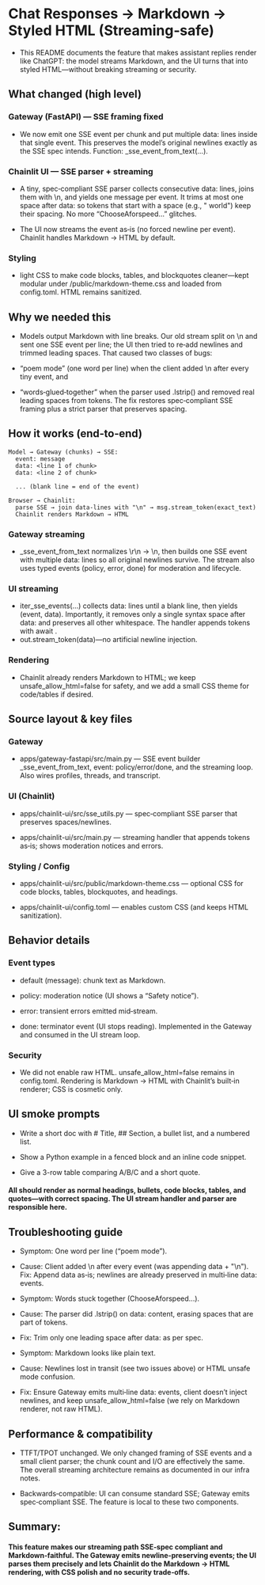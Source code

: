 # Chat Responses → Markdown → Styled HTML (Streaming‑safe)

- This README documents the feature that makes assistant replies render like ChatGPT: the model streams Markdown, and the UI turns that into styled HTML—without breaking streaming or security.

## What changed (high level)

### Gateway (FastAPI) — SSE framing fixed

- We now emit one SSE event per chunk and put multiple data: lines inside that single event. This preserves the model’s original newlines exactly as the SSE spec intends. Function: _sse_event_from_text(...).

### Chainlit UI — SSE parser + streaming

- A tiny, spec‑compliant SSE parser collects consecutive data: lines, joins them with \n, and yields one message per event. It trims at most one space after data: so tokens that start with a space (e.g., " world") keep their spacing. No more “ChooseAforspeed…” glitches.

- The UI now streams the event as‑is (no forced newline per event). Chainlit handles Markdown → HTML by default.

### Styling

- light CSS to make code blocks, tables, and blockquotes cleaner—kept modular under /public/markdown-theme.css and loaded from config.toml. HTML remains sanitized.

## Why we needed this

- Models output Markdown with line breaks. Our old stream split on \n and sent one SSE event per line; the UI then tried to re‑add newlines and trimmed leading spaces. That caused two classes of bugs:

- “poem mode” (one word per line) when the client added \n after every tiny event, and

- “words‑glued‑together” when the parser used .lstrip() and removed real leading spaces from tokens.
The fix restores spec‑compliant SSE framing plus a strict parser that preserves spacing.

## How it works (end‑to‑end)

```
Model → Gateway (chunks) → SSE:
  event: message
  data: <line 1 of chunk>
  data: <line 2 of chunk>
  
  ... (blank line = end of the event)

Browser → Chainlit:
  parse SSE → join data-lines with "\n" → msg.stream_token(exact_text)
  Chainlit renders Markdown → HTML
```

### Gateway streaming

- _sse_event_from_text normalizes \r\n → \n, then builds one SSE event with multiple data: lines so all original newlines survive. The stream also uses typed events (policy, error, done) for moderation and lifecycle.

### UI streaming

- iter_sse_events(...) collects data: lines until a blank line, then yields (event, data). Importantly, it removes only a single syntax space after data: and preserves all other whitespace. The handler appends tokens with await .
- out.stream_token(data)—no artificial newline injection.

### Rendering

- Chainlit already renders Markdown to HTML; we keep unsafe_allow_html=false for safety, and we add a small CSS theme for code/tables if desired.

## Source layout & key files

### Gateway

- apps/gateway-fastapi/src/main.py — SSE event builder _sse_event_from_text, event: policy/error/done, and the streaming loop. Also wires profiles, threads, and transcript.

### UI (Chainlit)

- apps/chainlit-ui/src/sse_utils.py — spec‑compliant SSE parser that preserves spaces/newlines.

- apps/chainlit-ui/src/main.py — streaming handler that appends tokens as‑is; shows moderation notices and errors.

### Styling / Config

- apps/chainlit-ui/src/public/markdown-theme.css — optional CSS for code blocks, tables, blockquotes, and headings.

- apps/chainlit-ui/config.toml — enables custom CSS (and keeps HTML sanitization).

## Behavior details

### Event types

- default (message): chunk text as Markdown.

- policy: moderation notice (UI shows a “Safety notice”).

- error: transient errors emitted mid‑stream.

- done: terminator event (UI stops reading).
Implemented in the Gateway and consumed in the UI stream loop.

### Security

- We did not enable raw HTML. unsafe_allow_html=false remains in config.toml. Rendering is Markdown → HTML with Chainlit’s built‑in renderer; CSS is cosmetic only.

## UI smoke prompts

- Write a short doc with # Title, ## Section, a bullet list, and a numbered list.

- Show a Python example in a fenced block and an inline code snippet.

- Give a 3-row table comparing A/B/C and a short quote.

#### All should render as normal headings, bullets, code blocks, tables, and quotes—with correct spacing. The UI stream handler and parser are responsible here.


## Troubleshooting guide

- Symptom: One word per line (“poem mode”).
- Cause: Client added \n after every event (was appending data + "\n").
Fix: Append data as‑is; newlines are already preserved in multi‑line data: events.

- Symptom: Words stuck together (ChooseAforspeed...).
- Cause: The parser did .lstrip() on data: content, erasing spaces that are part of tokens.
- Fix: Trim only one leading space after data: as per spec.

- Symptom: Markdown looks like plain text.
- Cause: Newlines lost in transit (see two issues above) or HTML unsafe mode confusion.
- Fix: Ensure Gateway emits multi‑line data: events, client doesn’t inject newlines, and keep unsafe_allow_html=false (we rely on Markdown renderer, not raw HTML).

## Performance & compatibility

- TTFT/TPOT unchanged. We only changed framing of SSE events and a small client parser; the chunk count and I/O are effectively the same. The overall streaming architecture remains as documented in our infra notes.

- Backwards‑compatible: UI can consume standard SSE; Gateway emits spec‑compliant SSE. The feature is local to these two components.

## Summary: 

#### This feature makes our streaming path SSE‑spec compliant and Markdown‑faithful. The Gateway emits newline‑preserving events; the UI parses them precisely and lets Chainlit do the Markdown → HTML rendering, with CSS polish and no security trade‑offs.

